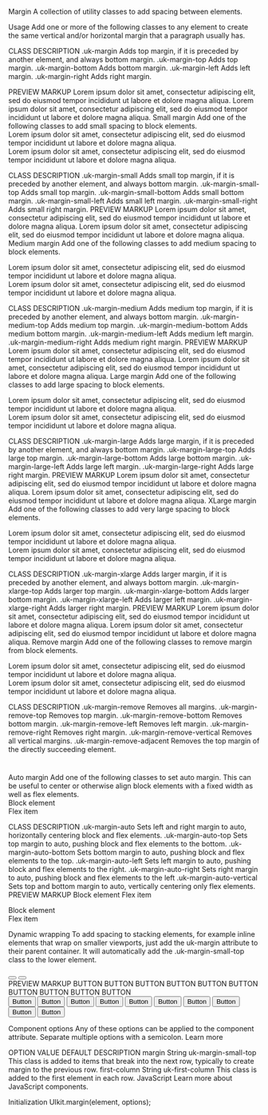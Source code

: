 



Margin
A collection of utility classes to add spacing between elements.

Usage
Add one or more of the following classes to any element to create the same vertical and/or horizontal margin that a paragraph usually has.

CLASS	DESCRIPTION
.uk-margin	Adds top margin, if it is preceded by another element, and always bottom margin.
.uk-margin-top	Adds top margin.
.uk-margin-bottom	Adds bottom margin.
.uk-margin-left	Adds left margin.
.uk-margin-right	Adds right margin.
<div class="uk-margin"></div>
PREVIEW
MARKUP
Lorem ipsum dolor sit amet, consectetur adipiscing elit, sed do eiusmod tempor incididunt ut labore et dolore magna aliqua.
Lorem ipsum dolor sit amet, consectetur adipiscing elit, sed do eiusmod tempor incididunt ut labore et dolore magna aliqua.
Small margin
Add one of the following classes to add small spacing to block elements.


<div class="uk-margin uk-card uk-card-default uk-card-body">Lorem ipsum dolor sit amet, consectetur adipiscing elit, sed do eiusmod tempor incididunt ut labore et dolore magna aliqua.</div>
<div class="uk-margin uk-card uk-card-default uk-card-body">Lorem ipsum dolor sit amet, consectetur adipiscing elit, sed do eiusmod tempor incididunt ut labore et dolore magna aliqua.</div>



CLASS	DESCRIPTION
.uk-margin-small	Adds small top margin, if it is preceded by another element, and always bottom margin.
.uk-margin-small-top	Adds small top margin.
.uk-margin-small-bottom	Adds small bottom margin.
.uk-margin-small-left	Adds small left margin.
.uk-margin-small-right	Adds small right margin.
PREVIEW
MARKUP
Lorem ipsum dolor sit amet, consectetur adipiscing elit, sed do eiusmod tempor incididunt ut labore et dolore magna aliqua.
Lorem ipsum dolor sit amet, consectetur adipiscing elit, sed do eiusmod tempor incididunt ut labore et dolore magna aliqua.
Medium margin
Add one of the following classes to add medium spacing to block elements.



<div class="uk-margin-small uk-card uk-card-default uk-card-body">Lorem ipsum dolor sit amet, consectetur adipiscing elit, sed do eiusmod tempor incididunt ut labore et dolore magna aliqua.</div>
<div class="uk-margin-small uk-card uk-card-default uk-card-body">Lorem ipsum dolor sit amet, consectetur adipiscing elit, sed do eiusmod tempor incididunt ut labore et dolore magna aliqua.</div>


CLASS	DESCRIPTION
.uk-margin-medium	Adds medium top margin, if it is preceded by another element, and always bottom margin.
.uk-margin-medium-top	Adds medium top margin.
.uk-margin-medium-bottom	Adds medium bottom margin.
.uk-margin-medium-left	Adds medium left margin.
.uk-margin-medium-right	Adds medium right margin.
PREVIEW
MARKUP
Lorem ipsum dolor sit amet, consectetur adipiscing elit, sed do eiusmod tempor incididunt ut labore et dolore magna aliqua.
Lorem ipsum dolor sit amet, consectetur adipiscing elit, sed do eiusmod tempor incididunt ut labore et dolore magna aliqua.
Large margin
Add one of the following classes to add large spacing to block elements.



<div class="uk-margin-medium uk-card uk-card-default uk-card-body">Lorem ipsum dolor sit amet, consectetur adipiscing elit, sed do eiusmod tempor incididunt ut labore et dolore magna aliqua.</div>
<div class="uk-margin-medium uk-card uk-card-default uk-card-body">Lorem ipsum dolor sit amet, consectetur adipiscing elit, sed do eiusmod tempor incididunt ut labore et dolore magna aliqua.</div>



CLASS	DESCRIPTION
.uk-margin-large	Adds large margin, if it is preceded by another element, and always bottom margin.
.uk-margin-large-top	Adds large top margin.
.uk-margin-large-bottom	Adds large bottom margin.
.uk-margin-large-left	Adds large left margin.
.uk-margin-large-right	Adds large right margin.
PREVIEW
MARKUP
Lorem ipsum dolor sit amet, consectetur adipiscing elit, sed do eiusmod tempor incididunt ut labore et dolore magna aliqua.
Lorem ipsum dolor sit amet, consectetur adipiscing elit, sed do eiusmod tempor incididunt ut labore et dolore magna aliqua.
XLarge margin
Add one of the following classes to add very large spacing to block elements.


<div class="uk-margin-large uk-card uk-card-default uk-card-body">Lorem ipsum dolor sit amet, consectetur adipiscing elit, sed do eiusmod tempor incididunt ut labore et dolore magna aliqua.</div>
<div class="uk-margin-large uk-card uk-card-default uk-card-body">Lorem ipsum dolor sit amet, consectetur adipiscing elit, sed do eiusmod tempor incididunt ut labore et dolore magna aliqua.</div>



CLASS	DESCRIPTION
.uk-margin-xlarge	Adds larger margin, if it is preceded by another element, and always bottom margin.
.uk-margin-xlarge-top	Adds larger top margin.
.uk-margin-xlarge-bottom	Adds larger bottom margin.
.uk-margin-xlarge-left	Adds larger left margin.
.uk-margin-xlarge-right	Adds larger right margin.
PREVIEW
MARKUP
Lorem ipsum dolor sit amet, consectetur adipiscing elit, sed do eiusmod tempor incididunt ut labore et dolore magna aliqua.
Lorem ipsum dolor sit amet, consectetur adipiscing elit, sed do eiusmod tempor incididunt ut labore et dolore magna aliqua.
Remove margin
Add one of the following classes to remove margin from block elements.


<div class="uk-margin-xlarge uk-card uk-card-default uk-card-body">Lorem ipsum dolor sit amet, consectetur adipiscing elit, sed do eiusmod tempor incididunt ut labore et dolore magna aliqua.</div>
<div class="uk-margin-xlarge uk-card uk-card-default uk-card-body">Lorem ipsum dolor sit amet, consectetur adipiscing elit, sed do eiusmod tempor incididunt ut labore et dolore magna aliqua.</div>



CLASS	DESCRIPTION
.uk-margin-remove	Removes all margins.
.uk-margin-remove-top	Removes top margin.
.uk-margin-remove-bottom	Removes bottom margin.
.uk-margin-remove-left	Removes left margin.
.uk-margin-remove-right	Removes right margin.
.uk-margin-remove-vertical	Removes all vertical margins.
.uk-margin-remove-adjacent	Removes the top margin of the directly succeeding element.
<h1 class="uk-margin-remove"></h1>
Auto margin
Add one of the following classes to set auto margin. This can be useful to center or otherwise align block elements with a fixed width as well as flex elements.



<div class="uk-margin uk-margin-auto-left uk-width-1-2@s uk-card uk-card-default uk-card-body uk-text-center">Block element</div>

<div class="uk-flex uk-height-medium uk-background-muted uk-margin uk-text-center">
    <div class="uk-margin-auto uk-margin-auto-vertical uk-width-1-2@s uk-card uk-card-default uk-card-body">Flex item</div>
</div>



CLASS	DESCRIPTION
.uk-margin-auto	Sets left and right margin to auto, horizontally centering block and flex elements.
.uk-margin-auto-top	Sets top margin to auto, pushing block and flex elements to the bottom.
.uk-margin-auto-bottom	Sets bottom margin to auto, pushing block and flex elements to the top.
.uk-margin-auto-left	Sets left margin to auto, pushing block and flex elements to the right.
.uk-margin-auto-right	Sets right margin to auto, pushing block and flex elements to the left
.uk-margin-auto-vertical	Sets top and bottom margin to auto, vertically centering only flex elements.
PREVIEW
MARKUP
Block element
Flex item


<div class="uk-margin uk-margin-auto-left uk-width-1-2@s uk-card uk-card-default uk-card-body uk-text-center">Block element</div>

<div class="uk-flex uk-height-medium uk-background-muted uk-margin uk-text-center">
    <div class="uk-margin-auto uk-margin-auto-vertical uk-width-1-2@s uk-card uk-card-default uk-card-body">Flex item</div>
</div>


Dynamic wrapping
To add spacing to stacking elements, for example inline elements that wrap on smaller viewports, just add the uk-margin attribute to their parent container. It will automatically add the .uk-margin-small-top class to the lower element.

<div uk-margin>
    <button></button>
    <button></button>
</div>
PREVIEW
MARKUP
BUTTON  BUTTON  BUTTON  BUTTON  BUTTON BUTTON  BUTTON  BUTTON  BUTTON  BUTTON

<div uk-margin>
    <button class="uk-button uk-button-default">Button</button>
    <button class="uk-button uk-button-default">Button</button>
    <button class="uk-button uk-button-default">Button</button>
    <button class="uk-button uk-button-default">Button</button>
    <button class="uk-button uk-button-default">Button</button>
    <button class="uk-button uk-button-default">Button</button>
    <button class="uk-button uk-button-default">Button</button>
    <button class="uk-button uk-button-default">Button</button>
    <button class="uk-button uk-button-default">Button</button>
    <button class="uk-button uk-button-default">Button</button>
</div>


Component options
Any of these options can be applied to the component attribute. Separate multiple options with a semicolon. Learn more

OPTION	VALUE	DEFAULT	DESCRIPTION
margin	String	uk-margin-small-top	This class is added to items that break into the next row, typically to create margin to the previous row.
first-column	String	uk-first-column	This class is added to the first element in each row.
JavaScript
Learn more about JavaScript components.

Initialization
UIkit.margin(element, options);
